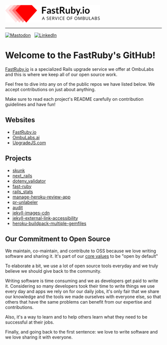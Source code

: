<picture>
  <source media="(prefers-color-scheme: dark)" srcset="https://github.com/fastruby/.github/blob/60c218db0b03e10318931d080c157c4b829c792c/fr_logo_dark.png">
  <source media="(prefers-color-scheme: light)" srcset="https://github.com/fastruby/.github/blob/60c218db0b03e10318931d080c157c4b829c792c/fr_logo_light.png">
  <img alt="Shows dark version of FastRuby log in dark mode and light version in light mode" src="https://github.com/fastruby/.github/blob/60c218db0b03e10318931d080c157c4b829c792c/fr_logo_light.png">
</picture>

---

[![Mastodon](https://img.shields.io/static/v1?style=for-the-badge&message=Mastodon&color=6364FF&logo=Mastodon&logoColor=FFFFFF&label=)](https://ruby.social/@FastRuby) &nbsp; [![LinkedIn](https://img.shields.io/static/v1?style=for-the-badge&message=LinkedIn&color=6364FF&logo=LinkedIn&logoColor=FFFFFF&label=)](https://www.linkedin.com/showcase/upgrade-rails)

# Welcome to the FastRuby's GitHub!

[FastRuby.io](http://fastruby.io) is a specialized Rails upgrade service we offer at OmbuLabs and this is where we keep
all of our open source work.

Feel free to dive into any on of the public repos we have listed below. We accept contributions on just about anything.

Make sure to read each project's README carefully on contribution guidelines and have fun!

## Websites
* [FastRuby.io](https://www.fastruby.io)
* [OmbuLabs.ai](https://www.ombulabs.ai)
* [UpgradeJS.com](https://www.upgradejs.com)

## Projects
* [skunk](https://github.com/fastruby/skunk)
* [next_rails](https://github.com/fastruby/next_rails)
* [dotenv_validator](https://github.com/fastruby/dotenv_validator)
* [fast-ruby](https://github.com/fastruby/fast-ruby)
* [rails_stats](https://github.com/fastruby/rails_stats)
* [manage-heroku-review-app](https://github.com/fastruby/manage-heroku-review-app)
* [pr-unlabeler](https://github.com/fastruby/pr-unlabeler)
* [audit](https://github.com/fastruby/audit)
* [jekyll-images-cdn](https://github.com/fastruby/jekyll-images-cdn)
* [jekyll-external-link-accessibility](https://github.com/fastruby/jekyll-external-link-accessibility)
* [heroku-buildpack-multiple-gemfiles](https://github.com/fastruby/heroku-buildpack-multiple-gemfiles)

## Our Commitment to Open Source

We maintain, co-maintain, and contribute to OSS because we love writing software and sharing it. It's part of our [core
values](https://www.ombulabs.com/blog/values/our-values.html) to be "open by default"

To elaborate a bit, we use a lot of open source tools everyday and we truly believe we should give back to the community.

Writing software is time consuming and we as developers get paid to write it. Considering so many developers took their
time to write things we use every day and apps we rely on for our daily jobs, it's only fair that we share our knowledge
and the tools we made ourselves with everyone else, so that others that have the same problems can benefit from our expertise
and contributions.

Also, it's a way to learn and to help others learn what they need to be successful at their jobs.

Finally, and going back to the first sentence: we love to write software and we love sharing it with everyone.
